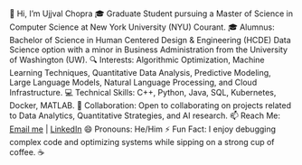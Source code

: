 👋 Hi, I’m Ujjval Chopra
🎓 Graduate Student pursuing a Master of Science in Computer Science at New York University (NYU) Courant.
🎓 Alumnus: Bachelor of Science in Human Centered Design & Engineering (HCDE) Data Science option with a minor in Business Administration from the University of Washington (UW).
🔍 Interests: Algorithmic Optimization,  Machine Learning Techniques, Quantitative Data Analysis, Predictive Modeling, Large Language Models, Natural Language Processing, and Cloud Infrastructure.
💻 Technical Skills: C++, Python, Java, SQL, Kubernetes, Docker, MATLAB.
💞️ Collaboration: Open to collaborating on projects related to  Data Analytics, Quantitative Strategies, and AI research.
📫 Reach Me: [Email me](ujjval2002chopra@gmail.com) | [LinkedIn](https://www.linkedin.com/in/ujjval-chopra/) 
😄 Pronouns: He/Him
⚡ Fun Fact: I enjoy debugging complex code and optimizing systems while sipping on a strong cup of coffee. ☕
